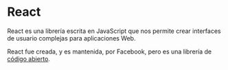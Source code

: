 # React

React es una librería escrita en JavaScript que nos permite crear interfaces de usuario complejas para aplicaciones Web.

React fue creada, y es mantenida, por Facebook, pero es una librería de [código abierto](https://github.com/facebook/react).

## 

